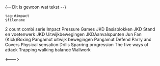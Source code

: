  {-- Dit is gewoon wat tekst --}


```expander
tag:#impact
$filename
```
 
2 count combi serie
Impact Pressure Games
JKD Basisblokken
JKD Stand en voetenwerk
JKD Uitwijkbewegingen
JKDAanvalspunten
Jun Fan (Kick)Boxing
Pangamot uitwijk bewegingen
Pangamut Defend
Parry and Covers
Physical sensation Drills
Sparring progression
The five ways of attack
Trapping
walking balance
Wallwork
 
<--->
